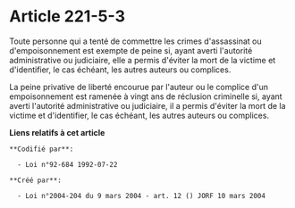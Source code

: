 # Article 221-5-3

Toute personne qui a tenté de commettre les crimes d'assassinat ou d'empoisonnement est exempte de peine si, ayant averti
l'autorité administrative ou judiciaire, elle a permis d'éviter la mort de la victime et d'identifier, le cas échéant, les
autres auteurs ou complices.

La peine privative de liberté encourue par l'auteur ou le complice d'un empoisonnement est ramenée à vingt ans de réclusion
criminelle si, ayant averti l'autorité administrative ou judiciaire, il a permis d'éviter la mort de la victime et
d'identifier, le cas échéant, les autres auteurs ou complices.

**Liens relatifs à cet article**

	**Codifié par**:

	  - Loi n°92-684 1992-07-22

	**Créé par**:

	  - Loi n°2004-204 du 9 mars 2004 - art. 12 () JORF 10 mars 2004
